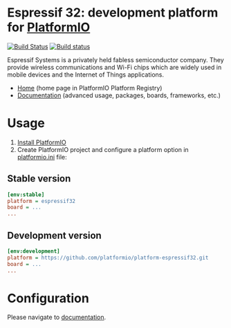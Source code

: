 # Espressif 32: development platform for [PlatformIO](http://platformio.org)
[![Build Status](https://travis-ci.org/platformio/platform-espressif32.svg?branch=develop)](https://travis-ci.org/platformio/platform-espressif32)
[![Build status](https://ci.appveyor.com/api/projects/status/nl087sumhneumse3/branch/develop?svg=true)](https://ci.appveyor.com/project/ivankravets/platform-espressif32/branch/develop)

Espressif Systems is a privately held fabless semiconductor company. They provide wireless communications and Wi-Fi chips which are widely used in mobile devices and the Internet of Things applications.

* [Home](http://platformio.org/platforms/espressif32) (home page in PlatformIO Platform Registry)
* [Documentation](http://docs.platformio.org/page/platforms/espressif32.html) (advanced usage, packages, boards, frameworks, etc.)

# Usage

1. [Install PlatformIO](http://platformio.org)
2. Create PlatformIO project and configure a platform option in [platformio.ini](http://docs.platformio.org/page/projectconf.html) file:

## Stable version

```ini
[env:stable]
platform = espressif32
board = ...
...
```

## Development version

```ini
[env:development]
platform = https://github.com/platformio/platform-espressif32.git
board = ...
...
```

# Configuration

Please navigate to [documentation](http://docs.platformio.org/page/platforms/espressif32.html).
